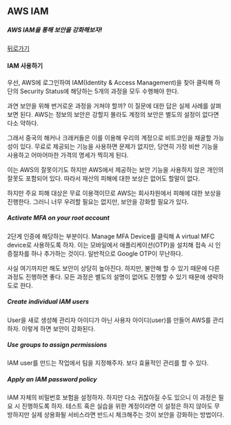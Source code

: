 ## AWS IAM  

##### AWS IAM을 통해 보안을 강화해보자!  

[뒤로가기](/aws/README.md)  

#### IAM 사용하기  

우선, AWS에 로그인하여 IAM(Identity & Access Management)을 찾아 클릭해 하단의 Security Status에 해당하는 5개의 과정을 모두 수행해야 한다.  

과연 보안을 위해 번거로운 과정을 거쳐야 할까? 이 질문에 대한 답은 실제 사례를 살펴보면 된다. AWS는 정보의 보안은 강할지 몰라도 계정의 보안은 별도의 설정이 없다면 다소 약하다.  

그래서 중국의 해커나 크래커들은 이를 이용해 우리의 계정으로 비트코인을 채굴할 가능성이 있다. 무료로 제공되는 기능을 사용하면 문제가 없지만, 당연히 가장 비싼 기능을 사용하고 어마어마한 가격의 명세가 찍히게 된다.  

이는 AWS의 잘못이기도 하지만 AWS에서 제공하는 보안 기능을 사용하지 않은 개인의 잘못도 포함되어 있다. 따라서 재산의 피해에 대한 보상은 없어도 할말이 없다.  

하지만 주요 피해 대상은 무료 이용객이므로 AWS는 회사차원에서 피해에 대한 보상을 진행한다. 그러니 너무 우려할 필요는 없지만, 보안을 강화할 필요가 있다.

##### Activate MFA on your root account  

2단계 인증에 해당하는 부분이다. Manage MFA Device를 클릭해 A virtual MFC device로 사용하도록 하자. 이는 모바일에서 애플리케이션(OTP)을 설치해 접속 시 인증절차를 하나 추가하는 것이다. 일반적으로 Google OTP이 무난하다.  

사실 여기까지만 해도 보안이 상당히 높아진다. 하지만, 불안해 할 수 있기 때문에 다른 과정도 진행하면 좋다. 모든 과정은 별도의 설명이 없어도 진행할 수 있기 때문에 생략하도로 한다.  

##### Create individual IAM users  

User을 새로 생성해 관리자 아이디가 아닌 사용자 아이디(user)를 만들어 AWS를 관리하자. 이렇게 하면 보안이 강화된다.   

##### Use groups to assign permissions  

IAM user를 만드는 작업에서 팀을 지정해주자. 보다 효율적인 관리를 할 수 있다.  

##### Apply an IAM password policy  

IAM 자체의 비밀번호 보험을 설정하자. 하지만 다소 귀찮아질 수도 있으니 이 과정은 필요 시 진행하도록 하자. 테스트 혹은 실습을 위한 계정이라면 이 설정은 하지 않아도 무방하지만 실제 상용화될 서비스라면 반드시 체크해주는 것이 보안을 강화하는 방법이다.  



